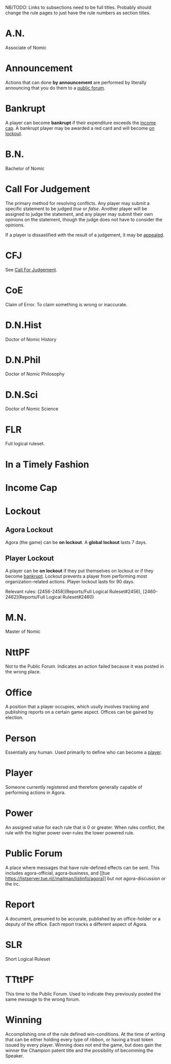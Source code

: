 NB/TODO: Links to subsections need to be full titles. Probably should change the rule pages to just have the rule numbers as section titles.

# A.N.

Associate of Nomic

# Announcement

Actions that can done **by announcement** are performed by literally announcing that you do them to a [public forum](#public-forum).

# Bankrupt

A player can become **bankrupt** if their expenditure exceeds the [income cap](#income-cap). A bankrupt player may be awarded a red card and will become [on lockout](#player-lockout).

# B.N.

Bachelor of Nomic

# Call For Judgement

The primary method for resolving conflicts. Any player may submit a specific statement to be judged *true* or *false*. Another player will be assigned to judge the statement, and any player may submit their own opinions on the statement, though the judge does not have to consider the opinions.

If a player is dissastified with the result of a judgement, it may be [appealed](#appeal).

# CFJ

See [Call For Judgement](#call-for-judgement).

# CoE

Claim of Error. To claim something is wrong or inaccurate.

# D.N.Hist

Doctor of Nomic History

# D.N.Phil

Doctor of Nomic Philosophy

# D.N.Sci

Doctor of Nomic Science

# FLR

Full logical ruleset.

# In a Timely Fashion

# Income Cap

# Lockout

## Agora Lockout

Agora (the game) can be **on lockout**. A **global lockout** lasts 7 days.

## Player Lockout

A player can be **on lockout** if they put themselves on lockout or if they become [bankrupt](#bankrupt). Lockout prevents a player from performing most organization-related actions. Player lockout lasts for 90 days.

Relevant rules: [2456-2458](Reports/Full Logical Ruleset#2456), [2460-2462](Reports/Full Logical Ruleset#2460)

# M.N.

Master of Nomic

# NttPF

Not to the Public Forum. Indicates an action failed because it was posted in the wrong place.

# Office

A position that a player occupies, which usully involves tracking and publishing reports on a certain game aspect. Offices can be gained by election.

# Person

Essentially any human. Used primarily to define who can become a [player](#player).

# Player

Someone currently registered and therefore generally capable of performing actions in Agora.

# Power

An assigned value for each rule that is 0 or greater. When rules conflict, the rule with the higher power over-rules the lower powered rule.

# Public Forum

A place where messages that have rule-defined effects can be sent. This includes agora-official, agora-business, and [[tue https://listserver.tue.nl//mailman/listinfo/agora]] but not agora-discussion or the irc.

# Report

A document, presumed to be accurate, published by an office-holder or a deputy of the office. Each report tracks a different aspect of Agora.

# SLR

Short Logical Ruleset

# TTttPF

This time to the Public Forum. Used to indicate they previously posted the same message to the wrong forum.

# Winning

Accomplishing one of the rule defined win-conditions. At the time of writing that can be either holding every type of ribbon, or having a trust token issued by every player. Winning does not end the game, but does gain the winner the Champion patent title and the possibility of becomming the Speaker.
